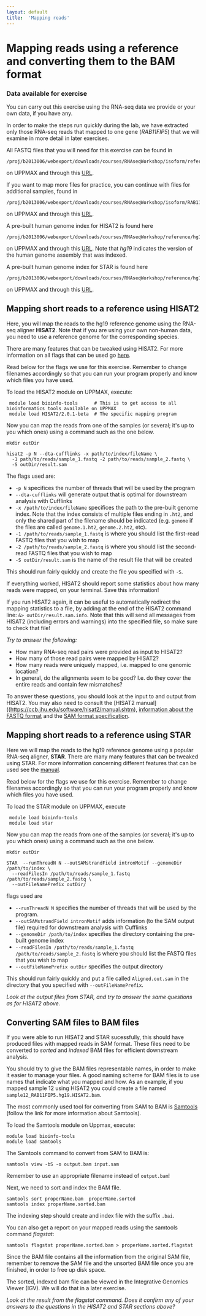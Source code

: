 ```yaml
---
layout: default
title:  'Mapping reads'
---
```



# Mapping reads using a reference and converting them to the BAM format


### Data available for exercise

You can carry out this exercise using the RNA-seq data we provide or your own data, if you have any.

In order to make the steps run quickly during the lab, we have extracted only those RNA-seq reads that mapped to one gene (*RAB11FIP5*)
that we will examine in more detail in later exercises. 

All FASTQ files that you will need for this exercise can be found in
 
	/proj/b2013006/webexport/downloads/courses/RNAseqWorkshop/isoform/referenceBased/data

on UPPMAX and through this [URL](https://export.uppmax.uu.se/b2013006/downloads/courses/RNAseqWorkshop/isoform/referenceBased/data).

If you want to map more files for practice, you can continue with files for additional samples, found in
	
	/proj/b2013006/webexport/downloads/courses/RNAseqWorkshop/isoform/RAB11FIP5_fastqFiles

on UPPMAX and through this [URL](https://export.uppmax.uu.se/b2013006/downloads/courses/RNAseqWorkshop/isoform/RAB11FIP5_fastqFiles).

A pre-built human genome index for HISAT2 is found here
 
	/proj/b2013006/webexport/downloads/courses/RNAseqWorkshop/reference/hg19_hisat2

on UPPMAX and through this [URL](https://export.uppmax.uu.se/b2013006/downloads/courses/RNAseqWorkshop/reference/hg19_hisat2).
Note that *hg19* indicates the version of the human genome assembly that was indexed.

A pre-built human genome index for STAR is found here
 
	/proj/b2013006/webexport/downloads/courses/RNAseqWorkshop/reference/hg19_Gencode14.overhang75

on UPPMAX and through this [URL](https://export.uppmax.uu.se/b2013006/downloads/courses/RNAseqWorkshop/reference/hg19_Gencode14.overhang75).
 

## Mapping short reads to a reference using HISAT2

Here, you will map the reads to the hg19 reference genome using the RNA-seq aligner **HISAT2**. Note that if you are using your own non-human data, you need to use a reference genome for the corresponding species.

There are many features that can be tweaked using HISAT2. For more information on all flags that can be used go [here](https://ccb.jhu.edu/software/hisat2/manual.shtml).

Read below for the flags we use for this exercise. Remember to change filenames accordingly so that you can run your program properly and know which files you have used.

To load the HISAT2 module on UPPMAX, execute:
     
     module load bioinfo-tools      # This is to get access to all bioinformatics tools available on UPPMAX
     module load HISAT2/2.0.1-beta  # The specific mapping program

Now you can map the reads from one of the samples (or several; it's up to you which ones) using a command such as the one below.

	mkdir outDir
    
    hisat2 -p N --dta-cufflinks -x path/to/index/fileName \
	  -1 path/to/reads/sample_1.fastq -2 path/to/reads/sample_2.fastq \
	  -S outDir/result.sam
    
The flags used are:

*  ``-p N`` specifices the number of threads that will be used by the program
*  ``--dta-cufflinks`` will generate output that is optimal for downstream analysis with Cufflinks
* ``-x /path/to/index/fileName`` specifices the path to the pre-built genome index. Note that the index consists of multiple files ending in ``.ht2``, and only the shared part of the filename should be indicated (e.g. ``genome`` if the files are called ``genome.1.ht2``, ``genome.2.ht2``, etc).
*  `` -1 /path/to/reads/sample_1.fastq `` is where you should list the first-read FASTQ files that you wish to map 
*  `` -2 /path/to/reads/sample_2.fastq `` is where you should list the second-read FASTQ files that you wish to map
*  ``-S outDir/result.sam`` is the name of the result file that will be created

This should run fairly quickly and create the file you specified with ``-S``.

If everything worked, HISAT2 should report some statistics about how many reads were mapped, on your terminal. Save this information!

If you run HISAT2 again, it can be useful to automatically redirect the mapping statistics to a file, by adding at the end of the HISAT2 command line: ``&> outDir/result.sam.info``. Note that this will send all messages from HISAT2 (including errors and warnings) into the specified file, so make sure to check that file!

*Try to answer the following:*

* How many RNA-seq read pairs were provided as input to HISAT2?
* How many of those read pairs were mapped by HISAT2?
* How many reads were uniquely mapped, i.e. mapped to one genomic location?
* In general, do the alignments seem to be good? I.e. do they cover the entire reads and contain few mismatches?

To answer these questions, you should look at the input to and output from HISAT2. You may also need to consult the [HISAT2 manual]((https://ccb.jhu.edu/software/hisat2/manual.shtm), [information about the FASTQ format](https://en.wikipedia.org/wiki/FASTQ_format) and the [SAM format specification](https://github.com/samtools/hts-specs).

## Mapping short reads to a reference using STAR

Here we will map the reads to the hg19 reference genome using a popular RNA-seq 
aligner, **STAR**. There are many many features that can be tweaked using STAR. For more information concerning different features that can be used see the [manual](https://github.com/alexdobin/STAR/blob/master/doc/STARmanual.pdf).

Read below for the flags we use for this exercise. Remember to change filenames accordingly 
so that you can run your program properly and know which files you have used.

To load the STAR module on UPPMAX, execute

     module load bioinfo-tools
     module load star
     
  
Now you can map the reads from one of the samples (or several; it's up to you 
which ones) using a command such as the one below.
  
	mkdir outDir
    
	STAR  --runThreadN N --outSAMstrandField intronMotif --genomeDir /path/to/index \
	  --readFilesIn /path/to/reads/sample_1.fastq /path/to/reads/sample_2.fastq \
	  --outFileNamePrefix outDir/
	
flags used are 

*  ``--runThreadN N`` specifies the number of threads that will be used by the program.
*  ``--outSAMstrandField intronMotif`` adds information  (to the SAM output file) required for downstream analysis with Cufflinks
*  ``--genomeDir /path/to/index`` specifies the directory containing the pre-built genome index
*  ``--readFilesIn /path/to/reads/sample_1.fastq /path/to/reads/sample_2.fastq`` is where you should list the FASTQ files that you wish to map
*  ``--outFileNamePrefix outDir`` specifies the output directory

This should run fairly quickly and put a file called ``Aligned.out.sam`` in 
the directory that you specified with ``--outFileNamePrefix``. 

*Look at the output files from STAR, and try to answer the same questions as for HISAT2 above.*

## Converting SAM files to BAM files

If you were able to run HISAT2 and STAR sucessfully, this should have produced files with mapped reads in SAM format. These files need to be converted to *sorted* and *indexed* BAM files for efficient downstream analysis.

You should try to give the BAM files representable names, in order to make it easier to manage your files. A good naming scheme for BAM files is to use names that indicate what you mapped and how. As an example, if you mapped sample 12 using HISAT2 you could create a file named ``sample12_RAB11FIP5.hg19.HISAT2.bam``. 

The most commonly used tool for converting from SAM to BAM is [Samtools](http://www.htslib.org/doc/samtools.html) (follow the link for more information about Samtools).

To load the Samtools module on Uppmax, execute:

    module load bioinfo-tools
    module load samtools

The Samtools command to convert from SAM to BAM is:

	samtools view -bS -o output.bam input.sam

Remember to use an appropriate filename instead of ``output.bam``!

Next, we need to sort and index the BAM file.

	samtools sort properName.bam  properName.sorted
	samtools index properName.sorted.bam

The indexing step should create and index file with the suffix ``.bai``.

You can also get a report on your mapped reads using the samtools command *flagstat*:

	samtools flagstat properName.sorted.bam > properName.sorted.flagstat

Since the BAM file contains all the information from the original SAM file, remember to remove the SAM file and the unsorted BAM file once you are finished, in order to free up disk space.

The sorted, indexed bam file can be viewed in the Integrative Genomics Viewer (IGV). We will do that in a later exercise.

*Look at the result from the flagstat command. Does it confirm any of your answers to the questions in the HISAT2 and STAR sections above?*

